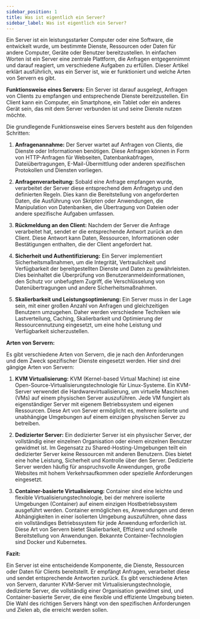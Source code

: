 ```yaml
---
sidebar_position: 1
title: Was ist eigentlich ein Server?
sidebar_label: Was ist eigentlich ein Server?
---
```



Ein Server ist ein leistungsstarker Computer oder eine Software, die entwickelt wurde, um bestimmte Dienste, Ressourcen oder Daten für andere Computer, Geräte oder Benutzer bereitzustellen. In einfachen Worten ist ein Server eine zentrale Plattform, die Anfragen entgegennimmt und darauf reagiert, um verschiedene Aufgaben zu erfüllen. Dieser Artikel erklärt ausführlich, was ein Server ist, wie er funktioniert und welche Arten von Servern es gibt.

**Funktionsweise eines Servers:**
Ein Server ist darauf ausgelegt, Anfragen von Clients zu empfangen und entsprechende Dienste bereitzustellen. Ein Client kann ein Computer, ein Smartphone, ein Tablet oder ein anderes Gerät sein, das mit dem Server verbunden ist und seine Dienste nutzen möchte.

Die grundlegende Funktionsweise eines Servers besteht aus den folgenden Schritten:

1. **Anfragenannahme:** Der Server wartet auf Anfragen von Clients, die Dienste oder Informationen benötigen. Diese Anfragen können in Form von HTTP-Anfragen für Webseiten, Datenbankabfragen, Dateiübertragungen, E-Mail-Übermittlung oder anderen spezifischen Protokollen und Diensten vorliegen.

2. **Anfragenverarbeitung:** Sobald eine Anfrage empfangen wurde, verarbeitet der Server diese entsprechend dem Anfragetyp und den definierten Regeln. Dies kann die Bereitstellung von angeforderten Daten, die Ausführung von Skripten oder Anwendungen, die Manipulation von Datenbanken, die Übertragung von Dateien oder andere spezifische Aufgaben umfassen.

3. **Rückmeldung an den Client:** Nachdem der Server die Anfrage verarbeitet hat, sendet er die entsprechende Antwort zurück an den Client. Diese Antwort kann Daten, Ressourcen, Informationen oder Bestätigungen enthalten, die der Client angefordert hat.

4. **Sicherheit und Authentifizierung:** Ein Server implementiert Sicherheitsmaßnahmen, um die Integrität, Vertraulichkeit und Verfügbarkeit der bereitgestellten Dienste und Daten zu gewährleisten. Dies beinhaltet die Überprüfung von Benutzeranmeldeinformationen, den Schutz vor unbefugtem Zugriff, die Verschlüsselung von Datenübertragungen und andere Sicherheitsmaßnahmen.

5. **Skalierbarkeit und Leistungsoptimierung:** Ein Server muss in der Lage sein, mit einer großen Anzahl von Anfragen und gleichzeitigen Benutzern umzugehen. Daher werden verschiedene Techniken wie Lastverteilung, Caching, Skalierbarkeit und Optimierung der Ressourcennutzung eingesetzt, um eine hohe Leistung und Verfügbarkeit sicherzustellen.

**Arten von Servern:**

Es gibt verschiedene Arten von Servern, die je nach den Anforderungen und dem Zweck spezifischer Dienste eingesetzt werden. Hier sind drei gängige Arten von Servern:

1. **KVM Virtualisierung:** KVM (Kernel-based Virtual Machine) ist eine Open-Source-Virtualisierungstechnologie für Linux-Systeme. Ein KVM-Server verwendet die Hardwarevirtualisierung, um virtuelle Maschinen (VMs) auf einem physischen Server auszuführen. Jede VM fungiert als eigenständiger Server mit eigenem Betriebssystem und eigenen Ressourcen. Diese Art von Server ermöglicht es, mehrere isolierte und unabhängige Umgebungen auf einem einzigen physischen Server zu betreiben.

2. **Dedizierter Server:** Ein dedizierter Server ist ein physischer Server, der vollständig einer einzelnen Organisation oder einem einzelnen Benutzer gewidmet ist. Im Gegensatz zu Shared-Hosting-Umgebungen teilt ein dedizierter Server keine Ressourcen mit anderen Benutzern. Dies bietet eine hohe Leistung, Sicherheit und Kontrolle über den Server. Dedizierte Server werden häufig für anspruchsvolle Anwendungen, große Websites mit hohem Verkehrsaufkommen oder spezielle Anforderungen eingesetzt.

3. **Container-basierte Virtualisierung:** Container sind eine leichte und flexible Virtualisierungstechnologie, bei der mehrere isolierte Umgebungen (Container) auf einem einzigen Hostbetriebssystem ausgeführt werden. Container ermöglichen es, Anwendungen und deren Abhängigkeiten in einer isolierten Umgebung auszuführen, ohne dass ein vollständiges Betriebssystem für jede Anwendung erforderlich ist. Diese Art von Servern bietet Skalierbarkeit, Effizienz und schnelle Bereitstellung von Anwendungen. Bekannte Container-Technologien sind Docker und Kubernetes.

**Fazit:**

Ein Server ist eine entscheidende Komponente, die Dienste, Ressourcen oder Daten für Clients bereitstellt. Er empfängt Anfragen, verarbeitet diese und sendet entsprechende Antworten zurück. Es gibt verschiedene Arten von Servern, darunter KVM-Server mit Virtualisierungstechnologie, dedizierte Server, die vollständig einer Organisation gewidmet sind, und Container-basierte Server, die eine flexible und effiziente Umgebung bieten. Die Wahl des richtigen Servers hängt von den spezifischen Anforderungen und Zielen ab, die erreicht werden sollen.
